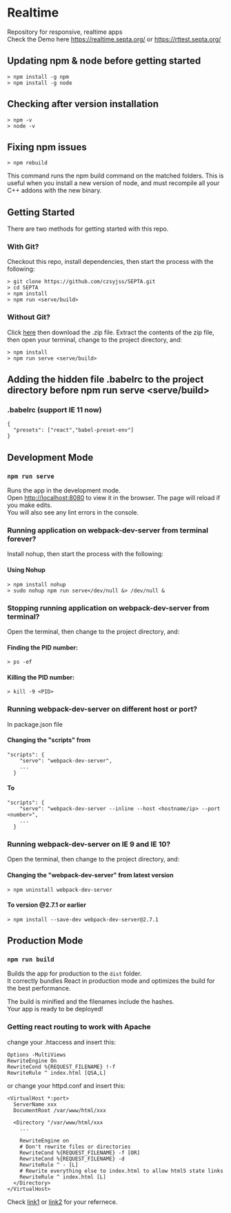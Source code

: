 # Realtime
Repository for responsive, realtime apps <br>
Check the Demo here https://realtime.septa.org/ or https://rttest.septa.org/ 

## Updating npm & node before getting started
```
> npm install -g npm 
> npm install -g node
```
## Checking after version installation
```
> npm -v
> node -v
```
## Fixing npm issues
```
> npm rebuild
```
This command runs the npm build command on the matched folders. 
This is useful when you install a new version of node, and must recompile all your C++ addons with the new binary.


## Getting Started
There are two methods for getting started with this repo.
### With Git?
Checkout this repo, install dependencies, then start the process with the following:
```
> git clone https://github.com/czsyjss/SEPTA.git
> cd SEPTA
> npm install
> npm run <serve/build>
```
### Without Git?
Click [here](https://github.com/czsyjss/SEPTA/) then download the .zip file.  Extract the contents of the zip file, then open your terminal, change to the project directory, and:
```
> npm install
> npm run serve <serve/build>
```

## Adding the hidden file .babelrc to the project directory before npm run serve <serve/build>
### .babelrc (support IE 11 now)
```
{
  "presets": ["react","babel-preset-env"]
}
```


## Development Mode

### `npm run serve`
Runs the app in the development mode.<br>
Open [http://localhost:8080](http://localhost:8080) to view it in the browser.
The page will reload if you make edits.<br>
You will also see any lint errors in the console.

### Running application on webpack-dev-server from terminal forever?
Install nohup, then start the process with the following:
#### Using Nohup
```
> npm install nohup
> sudo nohup npm run serve</dev/null &> /dev/null &
```

### Stopping running application on webpack-dev-server from terminal?
Open the terminal, then change to the project directory, and:
#### Finding the PID number:
```
> ps -ef
```
#### Killing the PID number:
```
> kill -9 <PID>
```

### Running webpack-dev-server on different host or port?
In package.json file
#### Changing the "scripts" from 
```
"scripts": {
    "serve": "webpack-dev-server",
    ...
  }
```
#### To
```
"scripts": {
    "serve": "webpack-dev-server --inline --host <hostname/ip> --port <number>",
    ...
  }
```

### Running webpack-dev-server on IE 9 and IE 10?
Open the terminal, then change to the project directory, and:
#### Changing the "webpack-dev-server" from latest version
```
> npm uninstall webpack-dev-server
```
#### To version @2.7.1 or earlier
```
> npm install --save-dev webpack-dev-server@2.7.1 
```


## Production Mode

### `npm run build`

Builds the app for production to the `dist` folder.<br>
It correctly bundles React in production mode and optimizes the build for the best performance.

The build is minified and the filenames include the hashes.<br>
Your app is ready to be deployed!

### Getting react routing to work with Apache
change your .htaccess and insert this:
```
Options -MultiViews
RewriteEngine On
RewriteCond %{REQUEST_FILENAME} !-f
RewriteRule ^ index.html [QSA,L]
```

or change your httpd.conf and insert this:
```
<VirtualHost *:port>
  ServerName xxx
  DocumentRoot /var/www/html/xxx

  <Directory "/var/www/html/xxx
    ...

    RewriteEngine on
    # Don't rewrite files or directories
    RewriteCond %{REQUEST_FILENAME} -f [OR]
    RewriteCond %{REQUEST_FILENAME} -d
    RewriteRule ^ - [L]
    # Rewrite everything else to index.html to allow html5 state links
    RewriteRule ^ index.html [L]
  </Directory>
</VirtualHost>
```
Check [link1](https://stackoverflow.com/questions/27928372/react-router-urls-dont-work-when-refreshing-or-writting-manually)
or [link2](https://www.reddit.com/r/reactjs/comments/4e6lbt/getting_react_routing_to_work_with_apache2/y) for your refernece.
